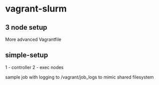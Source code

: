 # vagrant-slurm

## 3 node setup
More advanced Vagrantfile

## simple-setup
1 - controller
2 - exec nodes

sample job with logging to /vagrant/job_logs to mimic shared filesystem
